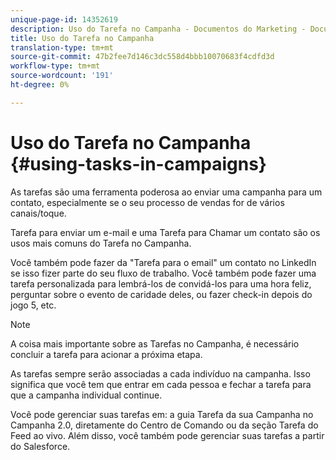 ```yaml
---
unique-page-id: 14352619
description: Uso do Tarefa no Campanha - Documentos do Marketing - Documentação do produto
title: Uso do Tarefa no Campanha
translation-type: tm+mt
source-git-commit: 47b2fee7d146c3dc558d4bbb10070683f4cdfd3d
workflow-type: tm+mt
source-wordcount: '191'
ht-degree: 0%

---
```



# Uso do Tarefa no Campanha {#using-tasks-in-campaigns}

As tarefas são uma ferramenta poderosa ao enviar uma campanha para um contato, especialmente se o seu processo de vendas for de vários canais/toque.

Tarefa para enviar um e-mail e uma Tarefa para Chamar um contato são os usos mais comuns do Tarefa no Campanha.

Você também pode fazer da &quot;Tarefa para o email&quot; um contato no LinkedIn se isso fizer parte do seu fluxo de trabalho. Você também pode fazer uma tarefa personalizada para lembrá-los de convidá-los para uma hora feliz, perguntar sobre o evento de caridade deles, ou fazer check-in depois do jogo 5, etc.

>[!NOTE]
>
>A coisa mais importante sobre as Tarefas no Campanha, é necessário concluir a tarefa para acionar a próxima etapa.

As tarefas sempre serão associadas a cada indivíduo na campanha. Isso significa que você tem que entrar em cada pessoa e fechar a tarefa para que a campanha individual continue.

Você pode gerenciar suas tarefas em: a guia Tarefa da sua Campanha no Campanha 2.0, diretamente do Centro de Comando ou da seção Tarefa do Feed ao vivo. Além disso, você também pode gerenciar suas tarefas a partir do Salesforce.